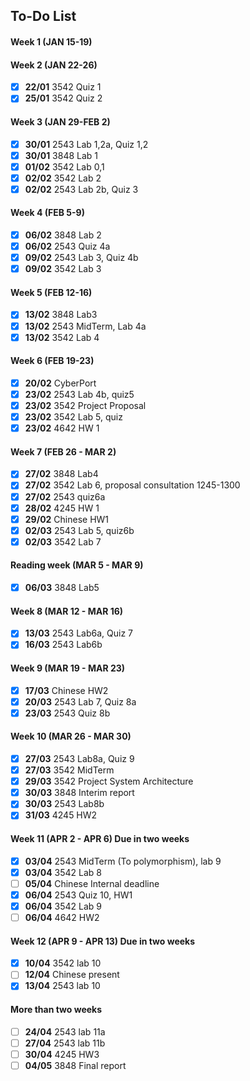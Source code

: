 ## To-Do List
#### Week 1 (JAN 15-19)
#### Week 2 (JAN 22-26)
- [x] **22/01** 3542 Quiz 1
- [x] **25/01** 3542 Quiz 2
#### Week 3 (JAN 29-FEB 2)
- [x] **30/01** 2543 Lab 1,2a, Quiz 1,2
- [x] **30/01** 3848 Lab 1
- [x] **01/02** 3542 Lab 0,1
- [x] **02/02** 3542 Lab 2
- [x] **02/02** 2543 Lab 2b, Quiz 3
#### Week 4 (FEB 5-9)
- [x] **06/02** 3848 Lab 2
- [x] **06/02** 2543 Quiz 4a
- [x] **09/02** 2543 Lab 3, Quiz 4b
- [x] **09/02** 3542 Lab 3
#### Week 5 (FEB 12-16)
- [x] **13/02** 3848 Lab3
- [x] **13/02** 2543 MidTerm, Lab 4a
- [x] **13/02** 3542 Lab 4
#### Week 6 (FEB 19-23) 
- [x] **20/02** CyberPort
- [x] **23/02** 2543 Lab 4b, quiz5
- [x] **23/02** 3542 Project Proposal
- [x] **23/02** 3542 Lab 5, quiz
- [x] **23/02** 4642 HW 1
#### Week 7 (FEB 26 - MAR 2) 
- [x] **27/02** 3848 Lab4
- [x] **27/02** 3542 Lab 6, proposal consultation 1245-1300
- [x] **27/02** 2543 quiz6a
- [x] **28/02** 4245 HW 1
- [x] **29/02** Chinese HW1
- [x] **02/03** 2543 Lab 5, quiz6b
- [x] **02/03** 3542 Lab 7
#### Reading week (MAR 5 - MAR 9)
- [x] **06/03** 3848 Lab5
#### Week 8 (MAR 12 - MAR 16)
- [x] **13/03** 2543 Lab6a, Quiz 7
- [x] **16/03** 2543 Lab6b
#### Week 9 (MAR 19 - MAR 23)
- [x] **17/03** Chinese HW2
- [x] **20/03** 2543 Lab 7, Quiz 8a
- [x] **23/03** 2543 Quiz 8b
#### Week 10 (MAR 26 - MAR 30)
- [x] **27/03** 2543 Lab8a, Quiz 9
- [x] **27/03** 3542 MidTerm
- [x] **29/03** 3542 Project System Architecture
- [x] **30/03** 3848 Interim report
- [x] **30/03** 2543 Lab8b
- [x] **31/03** 4245 HW2
#### Week 11 (APR 2 - APR 6) Due in two weeks
- [x] **03/04** 2543 MidTerm (To polymorphism), lab 9
- [x] **03/04** 3542 Lab 8
- [ ] **05/04** Chinese Internal deadline
- [x] **06/04** 2543 Quiz 10, HW1
- [x] **06/04** 3542 Lab 9
- [ ] **06/04** 4642 HW2
#### Week 12 (APR 9 - APR 13) Due in two weeks
- [x] **10/04** 3542 lab 10
- [ ] **12/04** Chinese present
- [x] **13/04** 2543 lab 10
#### More than two weeks
- [ ] **24/04** 2543 lab 11a
- [ ] **27/04** 2543 lab 11b
- [ ] **30/04** 4245 HW3
- [ ] **04/05** 3848 Final report
